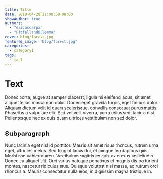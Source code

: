 ```yaml
---
title: Title
date: 2018-04-28T11:08:58+08:00
showAuthor: true
authors:
  - "ericascarpa"
  - "PitfallandDilemma"
cover: blog/forest.jpg
featured_image: "blog/forest.jpg"
categories:
  - category1
tags:
  - tag1
---
```


# Text

Donec porta, augue at semper placerat, ligula mi eleifend lacus, sit amet aliquet tellus massa non dolor. Donec eget gravida turpis, eget finibus dolor. Aliquam dictum velit id quam scelerisque, convallis consequat purus mattis. Phasellus a vulputate elit. Sed vel velit viverra, porta tellus sed, lacinia nisl. Pellentesque nec ex quis quam ultrices vestibulum non sed dolor. 
<!--more-->

## Subparagraph

Nunc lacinia eget nisl id porttitor. Mauris sit amet risus rhoncus, rutrum urna eget, ultricies metus. Sed feugiat lacus dui, et congue leo dapibus quis. Morbi non vehicula arcu. Vestibulum sagittis ex quis ex cursus sollicitudin. Donec eu aliquet elit. Orci varius natoque penatibus et magnis dis parturient montes, nascetur ridiculus mus. Quisque volutpat nisi massa, ac rutrum orci rhoncus a. Mauris consectetur nulla eros, in dignissim magna tristique in.
